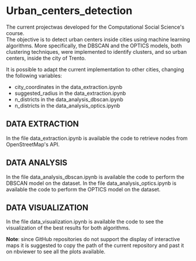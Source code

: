# Urban_centers_detection
The current projectwas developed for the Computational Social Science's course.  
The objective is to detect urban centers inside cities using machine learning algorithms. More specifically, the DBSCAN and the OPTICS models, both clustering techniques, were implemented to identify clusters, and so urban centers, inside the city of Trento.  

It is possible to adapt the current implementation to other cities, changing the following variables:
* city_coordinates in the data_extraction.ipynb
* suggested_radius in the data_extraction.ipynb
* n_districts in the data_analysis_dbscan.ipynb
* n_districts in the data_analysis_optics.ipynb  

## DATA EXTRACTION
In the file data_extraction.ipynb is available the code to retrieve nodes from OpenStreetMap's API.  

## DATA ANALYSIS
In the file data_analysis_dbscan.ipynb is available the code to perform the DBSCAN model on the dataset.
In the file data_analysis_optics.ipynb is available the code to perform the OPTICS model on the dataset.  

## DATA VISUALIZATION
In the file data_visualization.ipynb is available the code to see the visualization of the best results for both algorithms.  

**Note**: since GitHub repositories do not support the display of interactive maps it is suggested to copy the path of the current repository and past it on nbviewer to see all the plots available.
